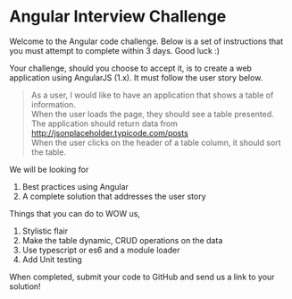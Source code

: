 # Angular Interview Challenge

Welcome to the Angular code challenge. Below is a set of instructions that you must attempt to complete within 3 days. Good luck :)

Your challenge, should you choose to accept it, is to create a web application using AngularJS (1.x). It must follow the user story below.

> As a user, I would like to have an application that shows a table of information. <br>
> When the user loads the page, they should see a table presented. <br>
> The application should return data from http://jsonplaceholder.typicode.com/posts <br>
> When the user clicks on the header of a table column, it should sort the table. <br>

We will be looking for

1. Best practices using Angular
2. A complete solution that addresses the user story

Things that you can do to WOW us,

1. Stylistic flair
2. Make the table dynamic, CRUD operations on the data
3. Use typescript or es6 and a module loader
4. Add Unit testing

When completed, submit your code to GitHub and send us a link to your solution!

